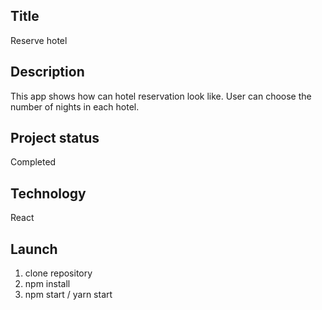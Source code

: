 ## Title
Reserve hotel

## Description
This app shows how can hotel reservation look like. User can choose the number of nights in each hotel.

## Project status
Completed

## Technology
React

## Launch
1. clone repository
2. npm install
3. npm start / yarn start
